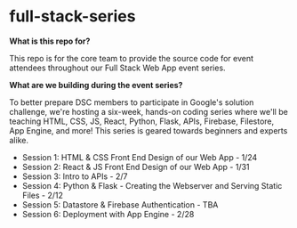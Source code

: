 # full-stack-series

**What is this repo for?**

This repo is for the core team to provide the source code for event attendees throughout our Full Stack Web App event series.

**What are we building during the event series?**

To better prepare DSC members to participate in Google's solution challenge, we're hosting a six-week, hands-on coding series where we'll be teaching HTML, CSS, JS, React, Python, Flask, APIs, Firebase, Filestore, App Engine, and more! This series is geared towards beginners and experts alike. 

* Session 1: HTML & CSS Front End Design of our Web App - 1/24
* Session 2: React & JS Front End Design of our Web App - 1/31
* Session 3: Intro to APIs - 2/7
* Session 4: Python & Flask - Creating the Webserver and Serving Static Files - 2/12
* Session 5: Datastore & Firebase Authentication - TBA
* Session 6: Deployment with App Engine - 2/28
